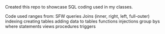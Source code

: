 Created this repo to showcase SQL coding used in my classes. 

Code used ranges from:
  SFW queries
  Joins (inner, right, left, full-outer)
  indexing
  creating tables
  adding data to tables
  functions
  injections
  group bys
  where statements
  views
  procedures
  triggers
  

